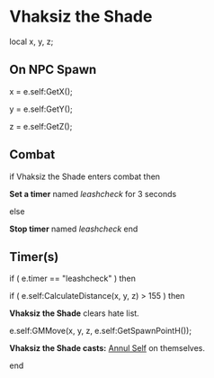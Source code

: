 # Vhaksiz the Shade
local x, y, z;

## On NPC Spawn

x = e.self:GetX();

y = e.self:GetY();

z = e.self:GetZ();
## Combat

if  Vhaksiz the Shade enters combat  then


**Set a timer** named *leashcheck* for 3 seconds

else


**Stop timer** named *leashcheck*
end

## Timer(s)

if ( e.timer == "leashcheck" ) then


if ( e.self:CalculateDistance(x, y, z) > 155 ) then



**Vhaksiz the Shade** clears hate list.



e.self:GMMove(x, y, z, e.self:GetSpawnPointH());



**Vhaksiz the Shade casts:** [Annul Self](/spell/2830) on themselves.

end
